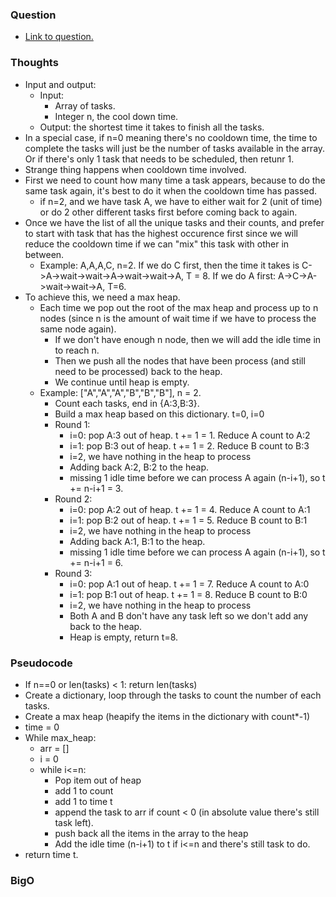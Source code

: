 ### Question
- [Link to question.](https://leetcode.com/problems/task-scheduler/description/)

### Thoughts
- Input and output:
    - Input: 
        - Array of tasks.
        - Integer n, the cool down time.
    - Output: the shortest time it takes to finish all the tasks.
- In a special case, if n=0 meaning there's no cooldown time, the time to complete the tasks will just be the number of tasks available in the array. Or if there's only 1 task that needs to be scheduled, then retunr 1.
- Strange thing happens when cooldown time involved.
- First we need to count how many time a task appears, because to do the same task again, it's best to do it when the cooldown time has passed.
    - if n=2, and we have task A, we have to either wait for 2 (unit of time) or do 2 other different tasks first before coming back to again.
- Once we have the list of all the unique tasks and their counts, and prefer to start with task that has the highest occurence first since we will reduce the cooldown time if we can "mix" this task with other in between.
    - Example: A,A,A,C, n=2. If we do C first, then the time it takes is C->A->wait->wait->A->wait->wait->A, T = 8. If we do A first: A->C->A->wait->wait->A, T=6.
- To achieve this, we need a max heap.
    - Each time we pop out the root of the max heap and process up to n nodes (since n is the amount of wait time if we have to process the same node again).
        - If we don't have enough n node, then we will add the idle time in to reach n.
        - Then we push all the nodes that have been process (and still need to be processed) back to the heap.
        - We continue until heap is empty.
    - Example: ["A","A","A","B","B","B"], n = 2.
        - Count each tasks, end in {A:3,B:3}.
        - Build a max heap based on this dictionary. t=0, i=0
        - Round 1: 
            - i=0: pop A:3 out of heap. t += 1 = 1. Reduce A count to A:2
            - i=1: pop B:3 out of heap. t += 1 = 2. Reduce B count to B:3
            - i=2, we have nothing in the heap to process
            - Adding back A:2, B:2 to the heap.
            - missing 1 idle time before we can process A again (n-i+1), so t += n-i+1 = 3.
        - Round 2: 
            - i=0: pop A:2 out of heap. t += 1 = 4. Reduce A count to A:1
            - i=1: pop B:2 out of heap. t += 1 = 5. Reduce B count to B:1
            - i=2, we have nothing in the heap to process
            - Adding back A:1, B:1 to the heap.
            - missing 1 idle time before we can process A again (n-i+1), so t += n-i+1 = 6.
        - Round 3:
            - i=0: pop A:1 out of heap. t += 1 = 7. Reduce A count to A:0
            - i=1: pop B:1 out of heap. t += 1 = 8. Reduce B count to B:0
            - i=2, we have nothing in the heap to process
            - Both A and B don't have any task left so we don't add any back to the heap.
            - Heap is empty, return t=8.

### Pseudocode
- If n==0 or len(tasks) < 1: return len(tasks)
- Create a dictionary, loop through the tasks to count the number of each tasks.
- Create a max heap (heapify the items in the dictionary with count*-1)
- time = 0
- While max_heap:
    - arr = []
    - i = 0
    - while i<=n:
        - Pop item out of heap
        - add 1 to count
        - add 1 to time t
        - append the task to arr if count < 0 (in absolute value there's still task left).
        - push back all the items in the array to the heap
        - Add the idle time (n-i+1) to t if i<=n and there's still task to do.
- return time t.

### BigO

